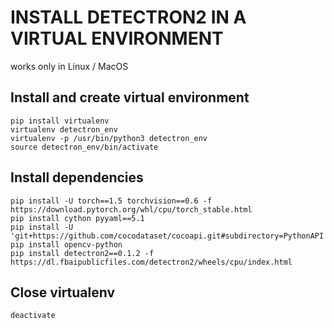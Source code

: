 # INSTALL DETECTRON2 IN A VIRTUAL ENVIRONMENT
works only in Linux / MacOS

## Install and create virtual environment
```
pip install virtualenv
virtualenv detectron_env
virtualenv -p /usr/bin/python3 detectron_env
source detectron_env/bin/activate
```

## Install dependencies
```
pip install -U torch==1.5 torchvision==0.6 -f https://download.pytorch.org/whl/cpu/torch_stable.html
pip install cython pyyaml==5.1
pip install -U 'git+https://github.com/cocodataset/cocoapi.git#subdirectory=PythonAPI'
pip install opencv-python
pip install detectron2==0.1.2 -f https://dl.fbaipublicfiles.com/detectron2/wheels/cpu/index.html
```

## Close virtualenv
```
deactivate
```
